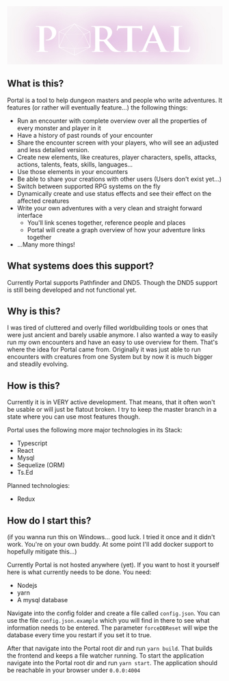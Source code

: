 ![Logo](public/images/Portal_Logo_for_Readme.jpg)
## What is this?

Portal is a tool to help dungeon masters and people who write adventures. It features (or rather will eventually feature...) the following things:
- Run an encounter with complete overview over all the properties of every monster and player in it
- Have a history of past rounds of your encounter
- Share the encounter screen with your players, who will see an adjusted and less detailed version.
- Create new elements, like creatures, player characters, spells, attacks, actions, talents, feats, skills, languages...
- Use those elements in your encounters
- Be able to share your creations with other users (Users don't exist yet...)
- Switch between supported RPG systems on the fly
- Dynamically create and use status effects and see their effect on the affected creatures
- Write your own adventures with a very clean and straight forward interface
    - You'll link scenes together, reference people and places
    - Portal will create a graph overview of how your adventure links together
- ...Many more things!


## What systems does this support? 
 
 Currently Portal supports Pathfinder and DND5. Though the DND5 support is still being developed and not functional yet.
 
## Why is this?

I was tired of cluttered and overly filled worldbuilding tools or ones that were just ancient and barely usable anymore.
I also wanted a way to easily run my own encounters and have an easy to use overview for them. That's where the idea for Portal
came from. Originally it was just able to run encounters with creatures from one System but by now it is much bigger and
steadily evolving.

## How is this?

Currently it is in VERY active development. That means, that it often won't be usable or will just be flatout broken.
I try to keep the master branch in a state where you can use most features though.

Portal uses the following more major technologies in its Stack:

- Typescript
- React
- Mysql
- Sequelize (ORM)
- Ts.Ed

Planned technologies:

- Redux

## How do I start this?
(if you wanna run this on Windows... good luck. I tried it once and it didn't work. You're on your own buddy.
At some point I'll add docker support to hopefully mitigate this...)

Currently Portal is not hosted anywhere (yet). If you want to host it yourself here is what currently needs to be done.
You need:

- Nodejs
- yarn
- A mysql database

Navigate into the config folder and create a file called ``config.json``. You can use the file ``config.json.example``
which you will find in there to see what information needs to be entered. The parameter ``forceDBReset`` will 
wipe the database every time you restart if you set it to true.

After that navigate into the Portal root dir and run ``yarn build``. That builds the frontend and keeps a file watcher running.
To start the application navigate into the Portal root dir and run ``yarn start``.
The application should be reachable in your browser under ``0.0.0:4004``